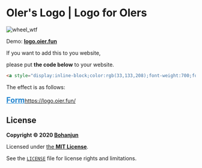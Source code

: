 # OIer's Logo | Logo for OIers

![wheel_wtf](https://logo.oier.fun/img/wheel_wtf.svg)

Demo: **[logo.oier.fun](https://logo.oier.fun/)**

If you want to add this to you website,

please put **the code below** to your website.

```html
<a style="display:inline-block;color:rgb(33,133,208);font-weight:700;font-size:1.4em" href="https://logo.oier.fun/">Form https://logo.oier.fun/</a>
```

The effect is as follows:

<a style="display:inline-block;color:rgb(33,133,208);font-weight:700;font-size:1.4em" href="https://logo.oier.fun/">Form https://logo.oier.fun/</a>

## License
**Copyright &copy; 2020 [Bohanjun](https://github.com/bohanjun)**

Licensed under [the **MIT License**](https://choosealicense.com/licenses/mit/).

See the [`LICENSE`](LICENSE) file for license rights and limitations.
